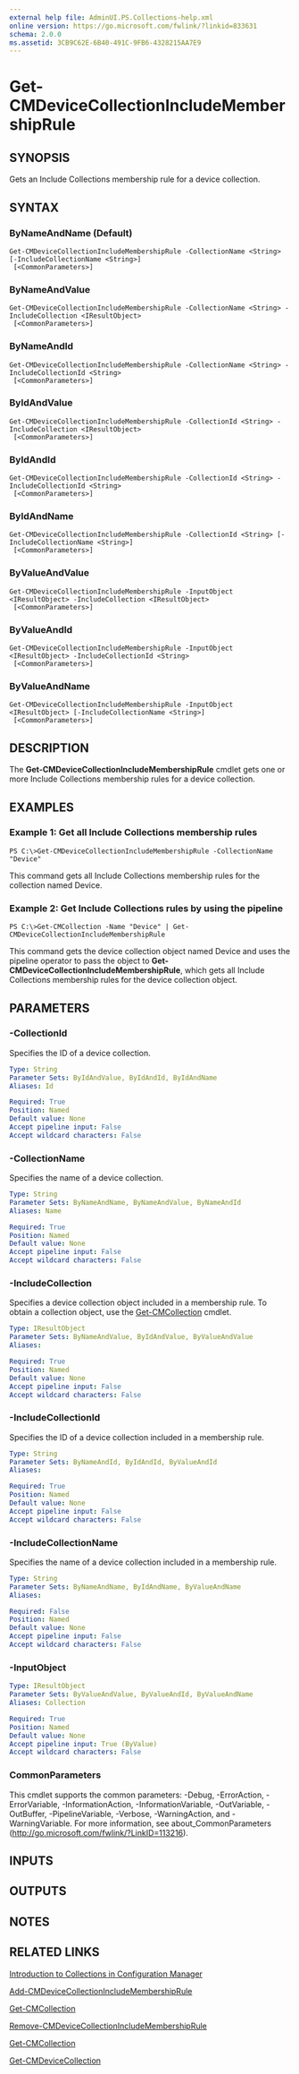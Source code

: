 ```yaml
---
external help file: AdminUI.PS.Collections-help.xml
online version: https://go.microsoft.com/fwlink/?linkid=833631
schema: 2.0.0
ms.assetid: 3CB9C62E-6B40-491C-9FB6-4328215AA7E9
---
```


# Get-CMDeviceCollectionIncludeMembershipRule

## SYNOPSIS
Gets an Include Collections membership rule for a device collection.

## SYNTAX

### ByNameAndName (Default)
```
Get-CMDeviceCollectionIncludeMembershipRule -CollectionName <String> [-IncludeCollectionName <String>]
 [<CommonParameters>]
```

### ByNameAndValue
```
Get-CMDeviceCollectionIncludeMembershipRule -CollectionName <String> -IncludeCollection <IResultObject>
 [<CommonParameters>]
```

### ByNameAndId
```
Get-CMDeviceCollectionIncludeMembershipRule -CollectionName <String> -IncludeCollectionId <String>
 [<CommonParameters>]
```

### ByIdAndValue
```
Get-CMDeviceCollectionIncludeMembershipRule -CollectionId <String> -IncludeCollection <IResultObject>
 [<CommonParameters>]
```

### ByIdAndId
```
Get-CMDeviceCollectionIncludeMembershipRule -CollectionId <String> -IncludeCollectionId <String>
 [<CommonParameters>]
```

### ByIdAndName
```
Get-CMDeviceCollectionIncludeMembershipRule -CollectionId <String> [-IncludeCollectionName <String>]
 [<CommonParameters>]
```

### ByValueAndValue
```
Get-CMDeviceCollectionIncludeMembershipRule -InputObject <IResultObject> -IncludeCollection <IResultObject>
 [<CommonParameters>]
```

### ByValueAndId
```
Get-CMDeviceCollectionIncludeMembershipRule -InputObject <IResultObject> -IncludeCollectionId <String>
 [<CommonParameters>]
```

### ByValueAndName
```
Get-CMDeviceCollectionIncludeMembershipRule -InputObject <IResultObject> [-IncludeCollectionName <String>]
 [<CommonParameters>]
```

## DESCRIPTION
The **Get-CMDeviceCollectionIncludeMembershipRule** cmdlet gets one or more Include Collections membership rules for a device collection.

## EXAMPLES

### Example 1: Get all Include Collections membership rules
```
PS C:\>Get-CMDeviceCollectionIncludeMembershipRule -CollectionName "Device"
```

This command gets all Include Collections membership rules for the collection named Device.

### Example 2: Get Include Collections rules by using the pipeline
```
PS C:\>Get-CMCollection -Name "Device" | Get-CMDeviceCollectionIncludeMembershipRule
```

This command gets the device collection object named Device and uses the pipeline operator to pass the object to **Get-CMDeviceCollectionIncludeMembershipRule**, which gets all Include Collections membership rules for the device collection object.

## PARAMETERS

### -CollectionId
Specifies the ID of a device collection.

```yaml
Type: String
Parameter Sets: ByIdAndValue, ByIdAndId, ByIdAndName
Aliases: Id

Required: True
Position: Named
Default value: None
Accept pipeline input: False
Accept wildcard characters: False
```

### -CollectionName
Specifies the name of a device collection.

```yaml
Type: String
Parameter Sets: ByNameAndName, ByNameAndValue, ByNameAndId
Aliases: Name

Required: True
Position: Named
Default value: None
Accept pipeline input: False
Accept wildcard characters: False
```

### -IncludeCollection
Specifies a device collection object included in a membership rule.
To obtain a collection object, use the [Get-CMCollection](./Get-CMCollection.md) cmdlet.

```yaml
Type: IResultObject
Parameter Sets: ByNameAndValue, ByIdAndValue, ByValueAndValue
Aliases: 

Required: True
Position: Named
Default value: None
Accept pipeline input: False
Accept wildcard characters: False
```

### -IncludeCollectionId
Specifies the ID of a device collection included in a membership rule.

```yaml
Type: String
Parameter Sets: ByNameAndId, ByIdAndId, ByValueAndId
Aliases: 

Required: True
Position: Named
Default value: None
Accept pipeline input: False
Accept wildcard characters: False
```

### -IncludeCollectionName
Specifies the name of a device collection included in a membership rule.

```yaml
Type: String
Parameter Sets: ByNameAndName, ByIdAndName, ByValueAndName
Aliases: 

Required: False
Position: Named
Default value: None
Accept pipeline input: False
Accept wildcard characters: False
```

### -InputObject


```yaml
Type: IResultObject
Parameter Sets: ByValueAndValue, ByValueAndId, ByValueAndName
Aliases: Collection

Required: True
Position: Named
Default value: None
Accept pipeline input: True (ByValue)
Accept wildcard characters: False
```

### CommonParameters
This cmdlet supports the common parameters: -Debug, -ErrorAction, -ErrorVariable, -InformationAction, -InformationVariable, -OutVariable, -OutBuffer, -PipelineVariable, -Verbose, -WarningAction, and -WarningVariable. For more information, see about_CommonParameters (http://go.microsoft.com/fwlink/?LinkID=113216).

## INPUTS

## OUTPUTS

## NOTES

## RELATED LINKS

[Introduction to Collections in Configuration Manager](http://go.microsoft.com/fwlink/p/?LinkID=259433)

[Add-CMDeviceCollectionIncludeMembershipRule](./Add-CMDeviceCollectionIncludeMembershipRule.md)

[Get-CMCollection](./Get-CMCollection.md)

[Remove-CMDeviceCollectionIncludeMembershipRule](./Remove-CMDeviceCollectionIncludeMembershipRule.md)

[Get-CMCollection](./Get-CMCollection.md)

[Get-CMDeviceCollection](./Get-CMDeviceCollection.md)


